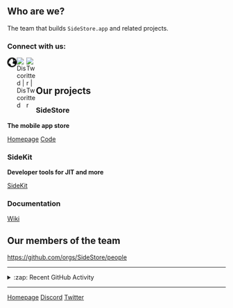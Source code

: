 <!-- 
Docs: How to use GitHub README and actions to auto-generate embedded content.
https://github.com/anuraghazra/github-readme-stats
https://www.youtube.com/watch?v=n6d4KHSKqGk
https://github.com/rahuldkjain/github-profile-readme-generator
 -->

## Who are we?

The team that builds `SideStore.app` and related projects.

### Connect with us:

<!--
[![Website](https://img.shields.io/website?label=sidestore.io&style=for-the-badge&url=https://sidestore.io)](https://sidestore.io)
[![Twitter Follow](https://img.shields.io/twitter/follow/sidestore_io?color=1DA1F2&logo=twitter&style=for-the-badge)](https://twitter.com/intent/follow?original_referer=https%3A%2F%2Fgithub.com%2Fsidestore&screen_name=sidestore)
[![GitHub Followers](https://img.shields.io/github/followers/sidestore?style=for-the-badge)]()
[![GitHub Sponsors](https://img.shields.io/github/sponsors/sidestore?style=for-the-badge
)]() 
-->

[<img align="left" alt="sidestore.io" width="22px" src="https://raw.githubusercontent.com/iconic/open-iconic/master/svg/globe.svg" />][website]
[<img align="left" alt="Discord | Discord" width="22px" src="https://cdn.jsdelivr.net/npm/simple-icons@v3/icons/discord.svg" />][discord]
[<img align="left" alt="Twitter | Twitter" width="22px" src="https://cdn.jsdelivr.net/npm/simple-icons@v3/icons/twitter.svg" />][twitter]

<br />
<br />

## Our projects

### SideStore

__The mobile app store__

[Homepage][website]
[Code][git.sidestore]

### SideKit

__Developer tools for JIT and more__

[SideKit][git.sidekit]

### Documentation

[Wiki][wiki]

## Our members of the team

https://github.com/orgs/SideStore/people

---

<details>
  <summary>:zap: Recent GitHub Activity</summary>

<!--START_SECTION:activity-->
1. 🗣 Commented on [#690](https://github.com/SideStore/SideStore/issues/690) in [SideStore/SideStore](https://github.com/SideStore/SideStore)
2. 🗣 Commented on [#405](https://github.com/SideStore/SideStore/issues/405) in [SideStore/SideStore](https://github.com/SideStore/SideStore)
3. 💪 Opened PR [#3](https://github.com/SideStore/anisette-servers/pull/3) in [SideStore/anisette-servers](https://github.com/SideStore/anisette-servers)
4. ❗️ Opened issue [#690](https://github.com/SideStore/SideStore/issues/690) in [SideStore/SideStore](https://github.com/SideStore/SideStore)
5. 🗣 Commented on [#405](https://github.com/SideStore/SideStore/issues/405) in [SideStore/SideStore](https://github.com/SideStore/SideStore)
6. ❗️ Opened issue [#689](https://github.com/SideStore/SideStore/issues/689) in [SideStore/SideStore](https://github.com/SideStore/SideStore)
7. 💪 Opened PR [#1](https://github.com/SideStore/AltServer-Linux/pull/1) in [SideStore/AltServer-Linux](https://github.com/SideStore/AltServer-Linux)
8. 🎉 Merged PR [#56](https://github.com/SideStore/sidestore.github.io/pull/56) in [SideStore/sidestore.github.io](https://github.com/SideStore/sidestore.github.io)
9. 💪 Opened PR [#56](https://github.com/SideStore/sidestore.github.io/pull/56) in [SideStore/sidestore.github.io](https://github.com/SideStore/sidestore.github.io)
10. 🗣 Commented on [#683](https://github.com/SideStore/SideStore/issues/683) in [SideStore/SideStore](https://github.com/SideStore/SideStore)
11. 🗣 Commented on [#359](https://github.com/SideStore/SideStore/issues/359) in [SideStore/SideStore](https://github.com/SideStore/SideStore)
12. ❗️ Closed issue [#359](https://github.com/SideStore/SideStore/issues/359) in [SideStore/SideStore](https://github.com/SideStore/SideStore)
13. 🗣 Commented on [#683](https://github.com/SideStore/SideStore/issues/683) in [SideStore/SideStore](https://github.com/SideStore/SideStore)
14. ❗️ Closed issue [#683](https://github.com/SideStore/SideStore/issues/683) in [SideStore/SideStore](https://github.com/SideStore/SideStore)
15. 🗣 Commented on [#687](https://github.com/SideStore/SideStore/issues/687) in [SideStore/SideStore](https://github.com/SideStore/SideStore)
16. ❗️ Closed issue [#687](https://github.com/SideStore/SideStore/issues/687) in [SideStore/SideStore](https://github.com/SideStore/SideStore)
17. ❗️ Closed issue [#685](https://github.com/SideStore/SideStore/issues/685) in [SideStore/SideStore](https://github.com/SideStore/SideStore)
18. 🗣 Commented on [#687](https://github.com/SideStore/SideStore/issues/687) in [SideStore/SideStore](https://github.com/SideStore/SideStore)
19. 🗣 Commented on [#55](https://github.com/SideStore/sidestore.github.io/issues/55) in [SideStore/sidestore.github.io](https://github.com/SideStore/sidestore.github.io)
20. 💪 Opened PR [#55](https://github.com/SideStore/sidestore.github.io/pull/55) in [SideStore/sidestore.github.io](https://github.com/SideStore/sidestore.github.io)
<!--END_SECTION:activity-->

</details>

---

[Homepage][patreon] [Discord][discord] [Twitter][twitter]

<!--
- [Patreon][patreon]
- [OpenCollective][opencollective]
- [YouTube][youtube]
-->

[website]: https://sidestore.io
[wiki]: https://wiki.sidestore.io
[twitter]: https://twitter.com/sidestore_io
[discord]: https://discord.gg/sidestore-949183273383395328
[youtube]: https://youtube.com/TODO
[patreon]: https://www.patreon.com/SideStore
[opencollective]: https://opencollective.com/TODO
[git.sidestore]: https://github.com/SideStore/SideStore/
[git.sidekit]: https://github.com/SideStore/SideKit

